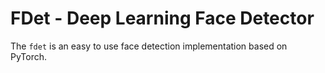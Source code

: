# FDet - Deep Learning Face Detector

The `fdet` is an easy to use face detection implementation based on PyTorch.




